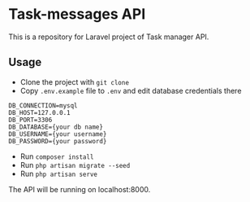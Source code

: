 # Task-messages API
This is a repository for Laravel project of Task manager API.

## Usage

- Clone the project with ``` git clone ```
- Copy ```.env.example``` file to ```.env``` and edit database credentials there
```
DB_CONNECTION=mysql
DB_HOST=127.0.0.1
DB_PORT=3306
DB_DATABASE={your db name}
DB_USERNAME={your username}
DB_PASSWORD={your password}
```
- Run  ```composer install```
- Run ```php artisan migrate --seed```
- Run ```php artisan serve```

The API will be running on localhost:8000.

